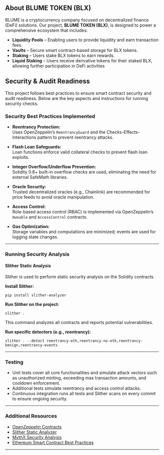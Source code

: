 ## About BLUME TOKEN (BLX)

BLUME is a cryptocurrency company focused on decentralized finance (DeFi) solutions. Our project, **BLUME TOKEN (BLX)**, is designed to power a comprehensive ecosystem that includes:

- **Liquidity Pools** – Enabling users to provide liquidity and earn transaction fees.
- **Vaults** – Secure smart contract-based storage for BLX tokens.
- **Staking** – Users stake BLX tokens to earn rewards.
- **Liquid Staking** – Users receive derivative tokens for their staked BLX, allowing further participation in DeFi activities 

## Security & Audit Readiness

This project follows best practices to ensure smart contract security and audit readiness. Below are the key aspects and instructions for running security checks.

### Security Best Practices Implemented

- **Reentrancy Protection:**  
  Uses OpenZeppelin’s `ReentrancyGuard` and the Checks-Effects-Interactions pattern to prevent reentrancy attacks.

- **Flash Loan Safeguards:**  
  Loan functions enforce valid collateral checks to prevent flash loan exploits.

- **Integer Overflow/Underflow Prevention:**  
  Solidity 0.8+ built-in overflow checks are used, eliminating the need for external SafeMath libraries.

- **Oracle Security:**  
  Trusted decentralized oracles (e.g., Chainlink) are recommended for price feeds to avoid oracle manipulation.

- **Access Control:**  
  Role-based access control (RBAC) is implemented via OpenZeppelin’s `Ownable` and `AccessControl` contracts.

- **Gas Optimization:**  
  Storage variables and computations are minimized; events are used for logging state changes.

---

### Running Security Analysis

#### Slither Static Analysis

Slither is used to perform static security analysis on the Solidity contracts.

**Install Slither:**

```pip install slither-analyzer```

**Run Slither on the project:**

```slither .```

This command analyzes all contracts and reports potential vulnerabilities.

**Run specific detectors (e.g., reentrancy):**

```slither . --detect reentrancy-eth,reentrancy-no-eth,reentrancy-benign,reentrancy-events```

---

### Testing

- Unit tests cover all core functionalities and simulate attack vectors such as unauthorized minting, exceeding max transaction amounts, and cooldown enforcement.
- Additional tests simulate reentrancy and access control attacks.
- Continuous integration runs all tests and Slither scans on every commit to ensure ongoing security.

---

### Additional Resources

- [OpenZeppelin Contracts](https://openzeppelin.com/contracts/)  
- [Slither Static Analyzer](https://github.com/crytic/slither)  
- [MythX Security Analysis](https://mythx.io/)  
- [Ethereum Smart Contract Best Practices](https://consensys.github.io/smart-contract-best-practices/)

---


